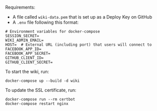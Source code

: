Requirements:
 * A file called `wiki-data.pem` that is set up as a Deploy Key on GitHub
 * A `.env` file following this format:
```
# Environment variables for docker-compose
SESSION_SECRET=
WIKI_ADMIN_EMAIL=
HOST=  # External URL (including port) that users will connect to
FACEBOOK_APP_ID=
FACEBOOK_APP_SECRET=
GITHUB_CLIENT_ID=
GITHUB_CLIENT_SECRET=
```

To start the wiki, run:
```
docker-compose up --build -d wiki
```

To update the SSL certificate, run:
```
docker-compose run --rm certbot
docker-compose restart nginx
```
